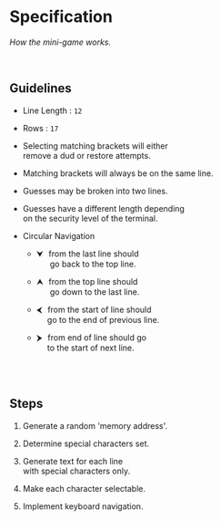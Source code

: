 
# Specification

*How the mini-game works.*

<br>

## Guidelines

-   Line Length : `12` 

-   Rows : `17`

-   Selecting matching brackets will either <br>
    remove a dud or restore attempts.

-   Matching brackets will always be on the same line.

-   Guesses may be broken into two lines.

-   Guesses have a different length depending <br>
    on the security level of the terminal.

-   Circular Navigation

    -   ⮟  from the last line should <br>
             go back to the top line.
    
    -   ⮝  from the top line should <br>
             go down to the last line.
    
    -   ⮜  from the start of line should <br>
            go to the end of previous line.
    
    -   ⮞  from end of line should go <br>
            to the start of next line.


<br>
<br>

## Steps

1.  Generate a random 'memory address'.

2.  Determine special characters set.

3.  Generate text for each line <br>
    with special characters only.

4.  Make each character selectable.

5.  Implement keyboard navigation.

<br>